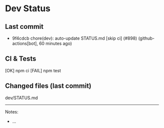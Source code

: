 # Dev Status

## Last commit
- 9f4cdcb chore(dev): auto-update STATUS.md [skip ci] (#898) (github-actions[bot], 60 minutes ago)
## CI & Tests
[OK] npm ci
[FAIL] npm test

## Changed files (last commit)
dev/STATUS.md

---
Notes:
- ...
